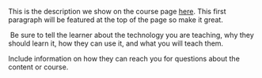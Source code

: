 This is the description we show on the course page [here](https://lab.github.com/hectorsector/how-to-make-croissants). This first paragraph will be featured at the top of the page so make it great.
​

​
Be sure to tell the learner about the technology you are teaching, why they should learn it, how they can use it, and what you will teach them.
​


Include information on how they can reach you for questions about the content or course. 